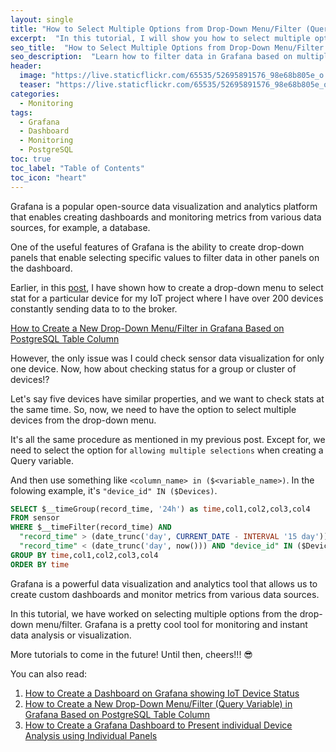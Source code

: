 ```yaml
---
layout: single
title: "How to Select Multiple Options from Drop-Down Menu/Filter (Query Variable) in Grafana Based on PostgreSQL Table Column"
excerpt:  "In this tutorial, I will show you how to select multiple options from a drop-down menu/filter (Query Variable) in Grafana based on a PostgreSQL table column. This feature is helpful when we want to filter the data based on more than one condition, and it is particularly useful when we have a large dataset."
seo_title:  "How to Select Multiple Options from Drop-Down Menu/Filter (Query Variable) in Grafana Based on PostgreSQL Table Column"
seo_description:  "Learn how to filter data in Grafana based on multiple conditions using a drop-down menu/filter (Query Variable). This tutorial covers the steps to create a PostgreSQL table column filter in Grafana, making it easier to analyze large datasets."
header:
  image: "https://live.staticflickr.com/65535/52695891576_98e68b805e_o.png"
  teaser: "https://live.staticflickr.com/65535/52695891576_98e68b805e_o.png"
categories:
  - Monitoring
tags:
  - Grafana
  - Dashboard
  - Monitoring
  - PostgreSQL
toc: true
toc_label: "Table of Contents"
toc_icon: "heart"
---
```

Grafana is a popular open-source data visualization and analytics platform that enables creating dashboards and monitoring metrics from various data sources, for example, a database.

One of the useful features of Grafana is the ability to create drop-down panels that enable selecting specific values to filter data in other panels on the dashboard.

Earlier, in this [post](https://shantoroy.com/monitoring/add-a-drop-down-filter-in-Grafana/), I have shown how to create a drop-down menu to select stat for a  particular device for my IoT project where I have over 200 devices constantly sending data to to the broker. 

[How to Create a New Drop-Down Menu/Filter in Grafana Based on PostgreSQL Table Column](https://shantoroy.com/monitoring/add-a-drop-down-filter-in-Grafana/)

However, the only issue was I could check sensor data visualization for only one device. Now, how about checking status for a group or cluster of devices!?

Let's say five devices have similar properties, and we want to check stats at the same time. So, now, we need to have the option to select multiple devices from the drop-down menu.

It's all the same procedure as mentioned in my previous post. Except for, we need to select the option for `allowing multiple selections` when creating a Query variable.

And then use something like `<column_name> in ($<variable_name>)`. In the folowing example, it's `"device_id" IN ($Devices)`.
```sql
SELECT $__timeGroup(record_time, '24h') as time,col1,col2,col3,col4
FROM sensor 
WHERE $__timeFilter(record_time) AND 
  "record_time" > (date_trunc('day', CURRENT_DATE - INTERVAL '15 day')) AND
  "record_time" < (date_trunc('day', now())) AND "device_id" IN ($Devices) 
GROUP BY time,col1,col2,col3,col4
ORDER BY time
```

Grafana is a powerful data visualization and analytics tool that allows us to create custom dashboards and monitor metrics from various data sources.

In this tutorial, we have worked on selecting multiple options from the drop-down menu/filter. Grafana is a pretty cool tool for monitoring and instant data analysis or visualization. 

More tutorials to come in the future! Until then, cheers!!! 😎


You can also read:
1. [How to Create a Dashboard on Grafana showing IoT Device Status](https://shantoroy.com/monitoring/create-IoT-devices-status-dashboard-on-garfana-based-on-postgresql/)
2. [How to Create a New Drop-Down Menu/Filter (Query Variable) in Grafana Based on PostgreSQL Table Column](https://shantoroy.com/monitoring/add-a-drop-down-filter-in-Grafana/)
3. [How to Create a Grafana Dashboard to Present individual Device Analysis using Individual Panels](https://shantoroy.com/latex/grafana-dashboard-to-show-all-iot-device-analysis/)
<!--stackedit_data:
eyJoaXN0b3J5IjpbLTE1NDg0NjEzMywxODY3Nzk5NTAsMTgyMz
czMTc0M119
-->